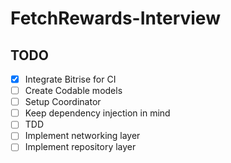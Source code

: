 # FetchRewards-Interview

## TODO

- [x] Integrate Bitrise for CI
- [ ] Create Codable models
- [ ] Setup Coordinator
- [ ] Keep dependency injection in mind
- [ ] TDD
- [ ] Implement networking layer
- [ ] Implement repository layer